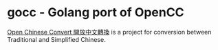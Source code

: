 # gocc - Golang port of OpenCC

[Open Chinese Convert 開放中文轉換](https://github.com/BYVoid/OpenCC/) is a project for conversion between Traditional and Simplified Chinese.
